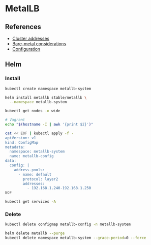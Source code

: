 # MetalLB

## References

- [Cluster addresses](https://metallb.universe.tf/tutorial/layer2/#cluster-addresses)
- [Bare-metal considerations](https://github.com/kubernetes/ingress-nginx/blob/master/docs/deploy/baremetal.md)
- [Configuration](https://github.com/helm/charts/tree/master/stable/metallb#configuration)

## Helm

### Install

```sh
kubectl create namespace metallb-system
```

```sh
helm install metallb stable/metallb \
  --namespace metallb-system
```

```sh
kubectl get nodes -o wide

# Vagrant
echo "$(hostname -I | awk '{print $2}')"
```

```sh
cat << EOF | kubectl apply -f -
apiVersion: v1
kind: ConfigMap
metadata:
  namespace: metallb-system
  name: metallb-config
data:
  config: |
    address-pools:
      - name: default
        protocol: layer2
        addresses:
          - 192.168.1.240-192.168.1.250
EOF
```

```sh
kubectl get services -A
```

### Delete

```sh
kubectl delete configmap metallb-config -n metallb-system

helm delete metallb --purge
kubectl delete namespace metallb-system --grace-period=0 --force
```
